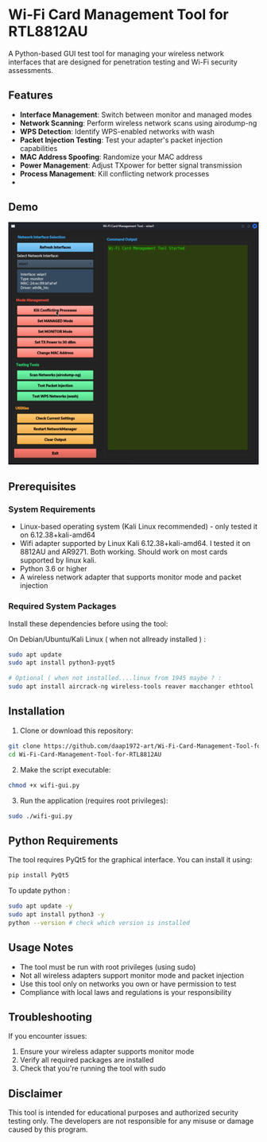 # Wi-Fi Card Management Tool for RTL8812AU

A Python-based GUI test tool for managing your wireless network interfaces that are designed for penetration testing and Wi-Fi security assessments.

## Features

- **Interface Management**: Switch between monitor and managed modes
- **Network Scanning**: Perform wireless network scans using airodump-ng
- **WPS Detection**: Identify WPS-enabled networks with wash
- **Packet Injection Testing**: Test your adapter's packet injection capabilities
- **MAC Address Spoofing**: Randomize your MAC address
- **Power Management**: Adjust TXpower for better signal transmission
- **Process Management**: Kill conflicting network processes
- 
## Demo

![Wi-Fi Tool Demo](test.gif)

## Prerequisites

### System Requirements
- Linux-based operating system (Kali Linux recommended) - only tested it on 6.12.38+kali-amd64
- Wifi adapter supported by Linux Kali 6.12.38+kali-amd64. I tested it on 8812AU and AR9271. Both working. Should work on most cards supported by linux kali.
- Python 3.6 or higher
- A wireless network adapter that supports monitor mode and packet injection

### Required System Packages
Install these dependencies before using the tool:

On Debian/Ubuntu/Kali Linux ( when not allready installed ) :
```bash
sudo apt update
sudo apt install python3-pyqt5 
```
```bash
# Optional ( when not installed....linux from 1945 maybe ? :
sudo apt install aircrack-ng wireless-tools reaver macchanger ethtool
```
## Installation

1. Clone or download this repository:
```bash
git clone https://github.com/daap1972-art/Wi-Fi-Card-Management-Tool-for-RTL8812AU.git
cd Wi-Fi-Card-Management-Tool-for-RTL8812AU
```

2. Make the script executable:
```bash
chmod +x wifi-gui.py
```

3. Run the application (requires root privileges):
```bash
sudo ./wifi-gui.py
```

## Python Requirements

The tool requires PyQt5 for the graphical interface. You can install it using:

```bash
pip install PyQt5
```
To update python :

```bash
sudo apt update -y
sudo apt install python3 -y
python --version # check which version is installed
```
## Usage Notes

- The tool must be run with root privileges (using sudo)
- Not all wireless adapters support monitor mode and packet injection
- Use this tool only on networks you own or have permission to test
- Compliance with local laws and regulations is your responsibility

## Troubleshooting

If you encounter issues:
1. Ensure your wireless adapter supports monitor mode
2. Verify all required packages are installed
3. Check that you're running the tool with sudo

## Disclaimer

This tool is intended for educational purposes and authorized security testing only. The developers are not responsible for any misuse or damage caused by this program.

